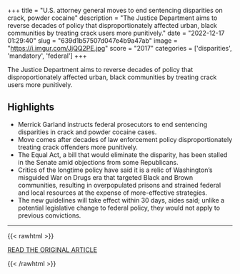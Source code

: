 +++
title = "U.S. attorney general moves to end sentencing disparities on crack, powder cocaine"
description = "The Justice Department aims to reverse decades of policy that disproportionately affected urban, black communities by treating crack users more punitively."
date = "2022-12-17 01:29:40"
slug = "639d1b57507d047e4b9a47ab"
image = "https://i.imgur.com/JjQQ2PE.jpg"
score = "2017"
categories = ['disparities', 'mandatory', 'federal']
+++

The Justice Department aims to reverse decades of policy that disproportionately affected urban, black communities by treating crack users more punitively.

## Highlights

- Merrick Garland instructs federal prosecutors to end sentencing disparities in crack and powder cocaine cases.
- Move comes after decades of law enforcement policy disproportionately treating crack offenders more punitively.
- The Equal Act, a bill that would eliminate the disparity, has been stalled in the Senate amid objections from some Republicans.
- Critics of the longtime policy have said it is a relic of Washington’s misguided War on Drugs era that targeted Black and Brown communities, resulting in overpopulated prisons and strained federal and local resources at the expense of more-effective strategies.
- The new guidelines will take effect within 30 days, aides said; unlike a potential legislative change to federal policy, they would not apply to previous convictions.

---

{{< rawhtml >}}
  <p class="article-category">
    <a target="_blank" href="https://www.washingtonpost.com/national-security/2022/12/16/doj-cocaine-garland/">READ THE ORIGINAL ARTICLE</a>
  </p>
{{< /rawhtml >}}
